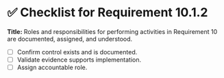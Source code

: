 # ✅ Checklist for Requirement 10.1.2

**Title:** Roles and responsibilities for performing activities in Requirement 10 are documented, assigned, and understood.

- [ ] Confirm control exists and is documented.
- [ ] Validate evidence supports implementation.
- [ ] Assign accountable role.
